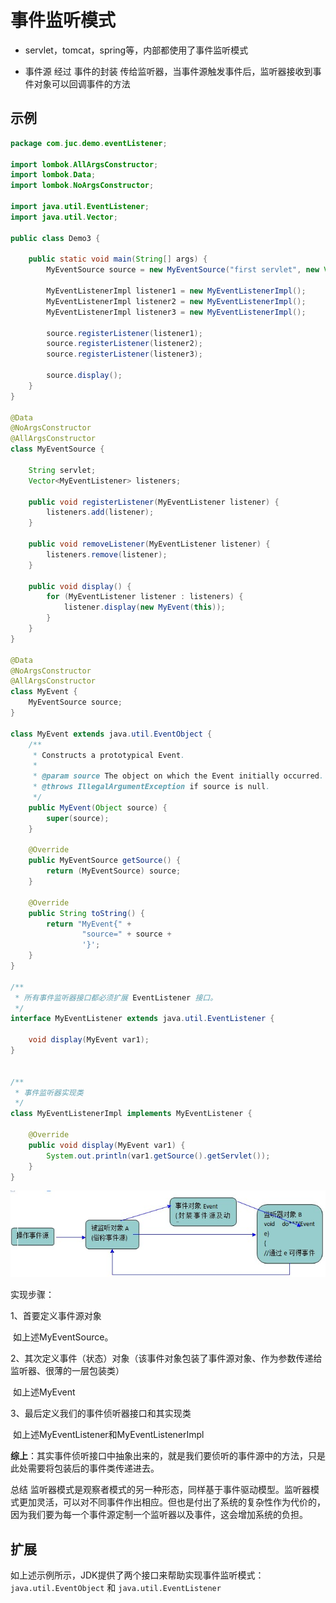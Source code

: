 # 事件监听模式

- servlet，tomcat，spring等，内部都使用了事件监听模式

- 事件源 经过 事件的封装 传给监听器，当事件源触发事件后，监听器接收到事件对象可以回调事件的方法 



## 示例

```java
package com.juc.demo.eventListener;

import lombok.AllArgsConstructor;
import lombok.Data;
import lombok.NoArgsConstructor;

import java.util.EventListener;
import java.util.Vector;

public class Demo3 {

    public static void main(String[] args) {
        MyEventSource source = new MyEventSource("first servlet", new Vector<>());

        MyEventListenerImpl listener1 = new MyEventListenerImpl();
        MyEventListenerImpl listener2 = new MyEventListenerImpl();
        MyEventListenerImpl listener3 = new MyEventListenerImpl();

        source.registerListener(listener1);
        source.registerListener(listener2);
        source.registerListener(listener3);

        source.display();
    }
}

@Data
@NoArgsConstructor
@AllArgsConstructor
class MyEventSource {

    String servlet;
    Vector<MyEventListener> listeners;

    public void registerListener(MyEventListener listener) {
        listeners.add(listener);
    }

    public void removeListener(MyEventListener listener) {
        listeners.remove(listener);
    }

    public void display() {
        for (MyEventListener listener : listeners) {
            listener.display(new MyEvent(this));
        }
    }
}

@Data
@NoArgsConstructor
@AllArgsConstructor
class MyEvent {
    MyEventSource source;
}

class MyEvent extends java.util.EventObject {
    /**
     * Constructs a prototypical Event.
     *
     * @param source The object on which the Event initially occurred.
     * @throws IllegalArgumentException if source is null.
     */
    public MyEvent(Object source) {
        super(source);
    }

    @Override
    public MyEventSource getSource() {
        return (MyEventSource) source;
    }

    @Override
    public String toString() {
        return "MyEvent{" +
                "source=" + source +
                '}';
    }
}

/**
 * 所有事件监听器接口都必须扩展 EventListener 接口。
 */
interface MyEventListener extends java.util.EventListener {

    void display(MyEvent var1);
}


/**
 * 事件监听器实现类
 */
class MyEventListenerImpl implements MyEventListener {

    @Override
    public void display(MyEvent var1) {
        System.out.println(var1.getSource().getServlet());
    }
}
```



![](img/Servlet1.jpg)



实现步骤：

 1、首要定义事件源对象

​	如上述MyEventSource。

 2、其次定义事件（状态）对象（该事件对象包装了事件源对象、作为参数传递给监听器、很薄的一层包装类） 

​	如上述MyEvent

 3、最后定义我们的事件侦听器接口和其实现类

​	如上述MyEventListener和MyEventListenerImpl



**综上**：其实事件侦听接口中抽象出来的，就是我们要侦听的事件源中的方法，只是此处需要将包装后的事件类传递进去。



总结
	监听器模式是观察者模式的另一种形态，同样基于事件驱动模型。监听器模式更加灵活，可以对不同事件作出相应。但也是付出了系统的复杂性作为代价的，因为我们要为每一个事件源定制一个监听器以及事件，这会增加系统的负担。 



## 扩展

如上述示例所示，JDK提供了两个接口来帮助实现事件监听模式：`java.util.EventObject` 和 `java.util.EventListener`